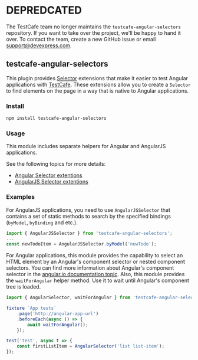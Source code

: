 # DEPREDCATED
The TestCafe team no longer maintains the `testcafe-angular-selectors` repository. If you want to take over the project, we'll be happy to hand it over. To contact the team, create a new GitHub issue or email support@devexpress.com.

## testcafe-angular-selectors

This plugin provides [Selector](https://devexpress.github.io/testcafe/documentation/test-api/selecting-page-elements/selectors.html) extensions that make it easier to test Angular applications with [TestCafe](https://github.com/DevExpress/testcafe/).
These extensions allow you to create a `Selector` to find elements on the page in a way that is native to Angular applications.

### Install

```sh
npm install testcafe-angular-selectors
```

### Usage

This module includes separate helpers for Angular and AngularJS applications.

See the following topics for more details:

* [Angular Selector extentions](./angular-selector.md)
* [AngularJS Selector extentions](./angularJS-selector.md)

### Examples

For AngularJS applications, you need to use `AngularJSSelector` that contains a set of static methods to search by the specified bindings (`byModel`, `byBinding` and etc.).

```js
import { AngularJSSelector } from 'testcafe-angular-selectors';
...
const newTodoItem = AngularJSSelector.byModel('newTodo');
```

For Angular applications, this module provides the capability to select an HTML element by an Angular's component selector or nested component selectors.
You can find more information about Angular's component selector in the [angular.io documentation topic](https://angular.io/api/core/Component).
Also, this module provides the `waitForAngular` helper method. Use it to wait until Angular's component tree is loaded.

```js
import { AngularSelector, waitForAngular } from 'testcafe-angular-selectors';

fixture `App tests`
    .page('http://angular-app-url')
    .beforeEach(async () => {
        await waitForAngular();
    });

test('test', async t => {
    const firstListItem = AngularSelector('list list-item');
});
```
